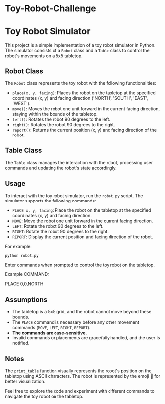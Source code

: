 # Toy-Robot-Challenge

# Toy Robot Simulator

This project is a simple implementation of a toy robot simulator in Python. The simulator consists of a `Robot` class and a `Table` class to control the robot's movements on a 5x5 tabletop.

## Robot Class

The `Robot` class represents the toy robot with the following functionalities:

- `place(x, y, facing)`: Places the robot on the tabletop at the specified coordinates (x, y) and facing direction ('NORTH', 'SOUTH', 'EAST', 'WEST').
- `move()`: Moves the robot one unit forward in the current facing direction, staying within the bounds of the tabletop.
- `left()`: Rotates the robot 90 degrees to the left.
- `right()`: Rotates the robot 90 degrees to the right.
- `report()`: Returns the current position (x, y) and facing direction of the robot.

## Table Class

The `Table` class manages the interaction with the robot, processing user commands and updating the robot's state accordingly.

## Usage

To interact with the toy robot simulator, run the `robot.py` script. The simulator supports the following commands:

- `PLACE x, y, facing`: Place the robot on the tabletop at the specified coordinates (x, y) and facing direction.
- `MOVE`: Move the robot one unit forward in the current facing direction.
- `LEFT`: Rotate the robot 90 degrees to the left.
- `RIGHT`: Rotate the robot 90 degrees to the right.
- `REPORT`: Display the current position and facing direction of the robot.

For example:

```bash
python robot.py
```

Enter commands when prompted to control the toy robot on the tabletop.

Example COMMAND:

PLACE 0,0,NORTH

## Assumptions

- The tabletop is a 5x5 grid, and the robot cannot move beyond these bounds.
- The `PLACE` command is necessary before any other movement commands (`MOVE`, `LEFT`, `RIGHT`, `REPORT`).
- **The commands are case-sensitive.**
- Invalid commands or placements are gracefully handled, and the user is notified.

## Notes

The `print_table` function visually represents the robot's position on the tabletop using ASCII characters. The robot is represented by the emoji 🤖 for better visualization.

Feel free to explore the code and experiment with different commands to navigate the toy robot on the tabletop.
